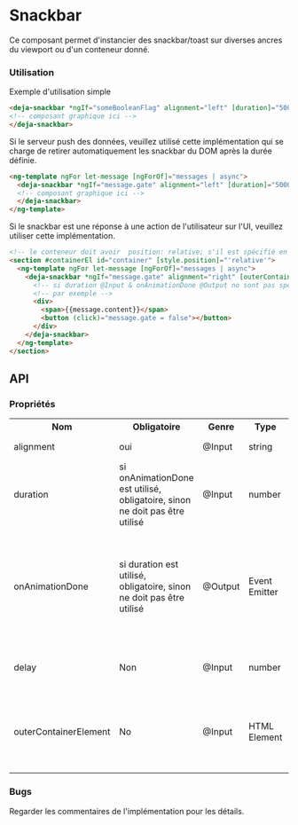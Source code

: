 # Snackbar
Ce composant permet d'instancier des snackbar/toast sur diverses ancres du viewport ou d'un conteneur donné.

### Utilisation
Exemple d'utilisation simple
```html
<deja-snackbar *ngIf="someBooleanFlag" alignment="left" [duration]="5000" (onAnimationDone)="message.gate = false">
<!-- composant graphique ici -->
</deja-snackbar>
```

Si le serveur push des données, veuillez utilisé cette implémentation qui se charge de retirer automatiquement les snackbar du DOM après la durée définie.
```html
<ng-template ngFor let-message [ngForOf]="messages | async">
  <deja-snackbar *ngIf="message.gate" alignment="left" [duration]="5000" (onAnimationDone)="message.gate = false">
  <!-- composant graphique ici -->
  </deja-snackbar>
</ng-template>
```

Si le snackbar est une réponse à une action de l'utilisateur sur l'UI, veuillez utiliser cette implémentation.
```html
<!-- le conteneur doit avoir  position: relative; s'il est spécifié en utilisant @Input outerContainerElement-->
<section #containerEl id="container" [style.position]="'relative'">
  <ng-template ngFor let-message [ngForOf]="messages | async">
    <deja-snackbar *ngIf="message.gate" alignment="right" [outerContainerElement]="containerEl">
      <!-- si duration @Input & onAnimationDone @Output no sont pas spécifiés, un Event Emitter externe doit être utilisé pour disposé du snackbar -->
      <!-- par exemple -->
      <div>
        <span>{{message.content}}</span>
        <button (click)="message.gate = false"></button>
      </div>
    </deja-snackbar>
  </ng-template>
</section>
```

## API
### Propriétés
<table>
    <tr>
        <th>Nom</th>
        <th>Obligatoire</th>
        <th>Genre</th>
        <th>Type</th>
        <th>Description</th>
    </tr>
    <tr>
        <td>alignment</td>
        <td>oui</td>
        <td>@Input</td>
        <td>string</td>
        <td>spécifie l'ancre</td>
    </tr>
    <tr>
        <td>duration</td>
        <td>si onAnimationDone est utilisé, obligatoire, sinon ne doit pas être utilisé</td>
        <td>@Input</td>
        <td>number</td>
        <td>spécifie la durée de vie du snackbar sur la vue</td>
    </tr>
    <tr>
        <td>onAnimationDone</td>
        <td>si duration est utilisé, obligatoire, sinon ne doit pas être utilisé</td>
        <td>@Output</td>
        <td>Event Emitter</td>
        <td>doit être utilisé pour inverser le booléen qui définis si l'élément est présent dans le DOM ou pas</td>
    </tr>
    <tr>
        <td>delay</td>
        <td>Non</td>
        <td>@Input</td>
        <td>number</td>
        <td>délais d'affichage du snackbar</td>
    </tr>
    <tr>
        <td>outerContainerElement</td>
        <td>No</td>
        <td>@Input</td>
        <td>HTML Element</td>
        <td>spécifie le conteneur du snack, le conteneur doit avoir, position: relative;</td>
    </tr>
</table>

### Bugs
Regarder les commentaires de l'implémentation pour les détails.
